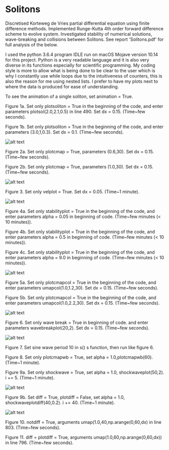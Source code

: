# Solitons

Discretised Korteweg de Vries partial differential equation using finite difference methods. Implemented Runge-Kutta 4th order forward difference scheme to evolve system. Investigated stability of numerical solutions, wave-breaking and collisions between Solitons. See report 'Solitons.pdf' for full analysis of the below.

I used the python 3.6.4 program IDLE run on macOS Mojave version 10.14 for this project. Python is a very readable language and it is also very diverse in its functions especially for scientific programming. My coding style is more to allow what is being done to be clear to the user which is why I constantly use while loops due to the intuitiveness of counters, this is also the reason for me using nested lists. I prefer to have my plots next to where the data is produced for ease of understanding.

To see the animation of a single soliton, set animation = True.

Figure 1a. Set only plotsoliton = True in the beginning of the code, and enter parameters plotsol(2.0,2.1,0.5) in line 490. Set dx = 0.15. (Time~few seconds).

Figure 1b. Set only plotsoliton = True in the beginning of the code, and enter parameters (3.0,1,0.3). Set dx = 0.1. (Time~few seconds).

![alt text](https://github.com/mhal1/Solitons/blob/master/solitonprop.png?raw=true)

Figure 2a. Set only plotcmap = True, parameters (0.6,30). Set dx = 0.15. (Time~few seconds).

Figure 2b. Set only plotcmap = True, parameters (1.0,30). Set dx = 0.15. (Time~few seconds).

![alt text](https://github.com/mhal1/Solitons/blob/master/solpropheat.png?raw=true)

Figure 3. Set only velplot = True. Set dx = 0.05. (Time~1 minute).

![alt text](https://github.com/mhal1/Solitons/blob/master/solvelheight.png?raw=true)

Figure 4a. Set only stabilityplot = True in the beginning of the code, and enter parameters alpha = 0.05 in beginning of code. (Time~few minutes (< 10 minutes)).

Figure 4b. Set only stabilityplot = True in the beginning of the code, and enter parameters alpha = 0.5 in beginning of code. (Time~few minutes (< 10 minutes)).

Figure 4c. Set only stabilityplot = True in the beginning of the code, and enter parameters alpha = 9.0 in beginning of code. (Time~few minutes (< 10 minutes)).

![alt text](https://github.com/mhal1/Solitons/blob/master/stability.png?raw=true)

Figure 5a. Set only plotcmapcol = True in the beginning of the code, and enter parameters umapcol(1.0,1.2,30). Set dx = 0.15. (Time~few seconds).

Figure 5b. Set only plotcmapcol = True in the beginning of the code, and enter parameters umapcol(1.0,2.2,30). Set dx = 0.15. (Time~few seconds).

![alt text](https://github.com/mhal1/Solitons/blob/master/Solitoncol.png?raw=true)

Figure 6. Set only wave break = True in beginning of code. and enter parameters wavebreakplot(20,2). Set dx = 0.15. (Time~few seconds).

![alt text](https://github.com/mhal1/Solitons/blob/master/wavebreaking.png?raw=true)

Figure 7. Set sine wave period 10 in s() s function, then run like figure 6.

Figure 8. Set only plotcmapwb = True, set alpha = 1.0,plotcmapwb(60). (Time~1 minute).

Figure 9a. Set only shockwave = True, set alpha = 1.0,  shockwaveplot(50,2). i += 5. (Time~1 minute).

![alt text](https://github.com/mhal1/Solitons/blob/master/solshockwave.png?raw=true)

Figure 9b. Set diff = True, plotdiff = False, set alpha = 1.0,  shockwaveplotdiff(40,0.2). i += 40. (Time~1 minute).

![alt text](https://github.com/mhal1/Solitons/blob/master/diffusion.png?raw=true)

Figure 10. notdiff = True, arguments umap(1.0,40,np.arange(0,60,dx) in line 803. (Time~few seconds).

Figure 11. diff = plotdiff = True, arguments umap(1.0,60,np.arange(0,60,dx)) in line 796. (Time~few seconds).

